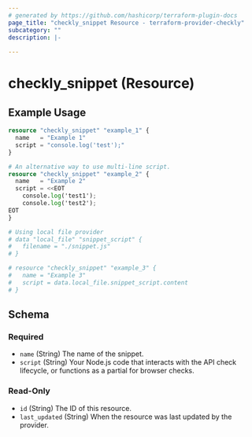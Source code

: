 ```yaml
---
# generated by https://github.com/hashicorp/terraform-plugin-docs
page_title: "checkly_snippet Resource - terraform-provider-checkly"
subcategory: ""
description: |-
  
---
```


# checkly_snippet (Resource)



## Example Usage

```terraform
resource "checkly_snippet" "example_1" {
  name   = "Example 1"
  script = "console.log('test');"
}

# An alternative way to use multi-line script.
resource "checkly_snippet" "example_2" {
  name   = "Example 2"
  script = <<EOT
    console.log('test1');
    console.log('test2');
EOT
}

# Using local file provider
# data "local_file" "snippet_script" {
#   filename = "./snippet.js"
# }

# resource "checkly_snippet" "example_3" {
#   name = "Example 3"
#   script = data.local_file.snippet_script.content
# }
```

<!-- schema generated by tfplugindocs -->
## Schema

### Required

- `name` (String) The name of the snippet.
- `script` (String) Your Node.js code that interacts with the API check lifecycle, or functions as a partial for browser checks.

### Read-Only

- `id` (String) The ID of this resource.
- `last_updated` (String) When the resource was last updated by the provider.
